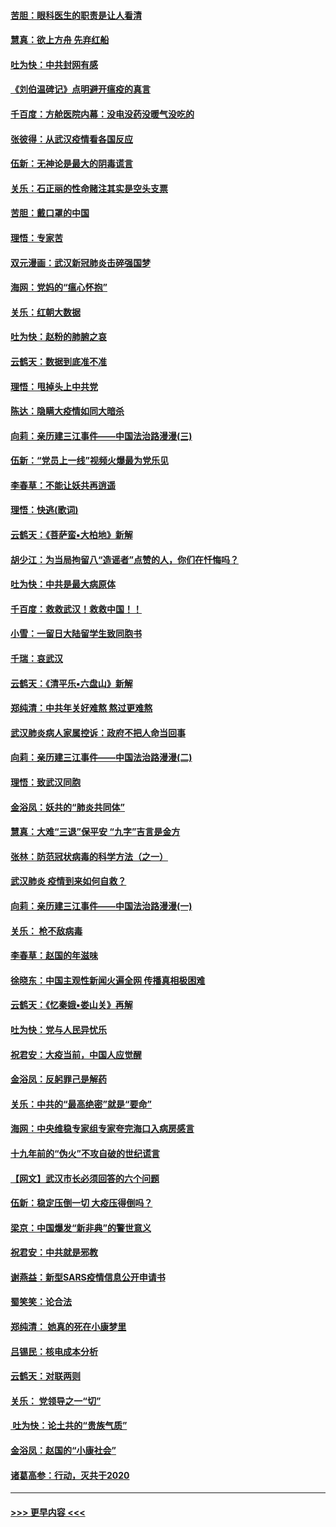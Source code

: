 #### [苦胆：眼科医生的职责是让人看清](../pages/nsc993/n11853840.md?t=02090344) 
#### [慧真：欲上方舟 先弃红船](../pages/nsc993/n11853483.md?t=02090344) 
#### [吐为快：中共封网有感](../pages/nsc993/n11852575.md?t=02090344) 
#### [《刘伯温碑记》点明避开瘟疫的真言](../pages/nsc993/n11852128.md?t=02090344) 
#### [千百度：方舱医院内幕：没电没药没暖气没吃的](../pages/nsc993/n11850211.md?t=02090344) 
#### [张彼得：从武汉疫情看各国反应](../pages/nsc993/n11850102.md?t=02090344) 
#### [伍新：无神论是最大的阴毒谎言](../pages/nsc993/n11846129.md?t=02090344) 
#### [关乐：石正丽的性命赌注其实是空头支票](../pages/nsc993/n11846109.md?t=02090344) 
#### [苦胆：戴口罩的中国](../pages/nsc993/n11845576.md?t=02090344) 
#### [理悟：专家苦](../pages/nsc993/n11845564.md?t=02090344) 
#### [双元漫画：武汉新冠肺炎击碎强国梦](../pages/nsc993/n11843320.md?t=02090344) 
#### [海网：党妈的“瘟心怀抱”](../pages/nsc993/n11840740.md?t=02090344) 
#### [关乐：红朝大数据](../pages/nsc993/n11840675.md?t=02090344) 
#### [吐为快：赵粉的肺腑之哀](../pages/nsc993/n11840618.md?t=02090344) 
#### [云鹤天：数据到底准不准](../pages/nsc993/n11840325.md?t=02090344) 
#### [理悟：甩掉头上中共党](../pages/nsc993/n11838826.md?t=02090344) 
#### [陈达：隐瞒大疫情如同大暗杀](../pages/nsc993/n11838771.md?t=02090344) 
#### [向莉：亲历建三江事件——中国法治路漫漫(三)](../pages/nsc993/n11831825.md?t=02090344) 
#### [伍新：“党员上一线”视频火爆最为党乐见](../pages/nsc993/n11838200.md?t=02090344) 
#### [李春草：不能让妖共再逍遥](../pages/nsc993/n11838102.md?t=02090344) 
#### [理悟：快逃(歌词)](../pages/nsc993/n11838083.md?t=02090344) 
#### [云鹤天：《菩萨蛮▪大柏地》新解](../pages/nsc993/n11838059.md?t=02090344) 
#### [胡少江：为当局拘留八“造谣者”点赞的人，你们在忏悔吗？](../pages/nsc993/n11836801.md?t=02090344) 
#### [吐为快：中共是最大病原体](../pages/nsc993/n11836748.md?t=02090344) 
#### [千百度：救救武汉！救救中国！！](../pages/nsc993/n11836145.md?t=02090344) 
#### [小雪：一留日大陆留学生致同胞书](../pages/nsc993/n11834624.md?t=02090344) 
#### [千瑞：哀武汉](../pages/nsc993/n11833647.md?t=02090344) 
#### [云鹤天：《清平乐▪六盘山》新解](../pages/nsc993/n11833611.md?t=02090344) 
#### [郑纯清：中共年关好难熬 熬过更难熬](../pages/nsc993/n11833489.md?t=02090344) 
#### [武汉肺炎病人家属控诉：政府不把人命当回事](../pages/nsc993/n11833205.md?t=02090344) 
#### [向莉：亲历建三江事件——中国法治路漫漫(二)](../pages/nsc993/n11829102.md?t=02090344) 
#### [理悟：致武汉同胞](../pages/nsc993/n11831522.md?t=02090344) 
#### [金浴凤：妖共的“肺炎共同体”](../pages/nsc993/n11829448.md?t=02090344) 
#### [慧真：大难“三退”保平安 “九字”吉言是金方](../pages/nsc993/n11829501.md?t=02090344) 
#### [张林：防范冠状病毒的科学方法（之一）](../pages/nsc993/n11828618.md?t=02090344) 
#### [武汉肺炎 疫情到来如何自救？](../pages/nsc993/n11827632.md?t=02090344) 
#### [向莉：亲历建三江事件——中国法治路漫漫(一)](../pages/nsc993/n11827190.md?t=02090344) 
#### [关乐： 枪不敌病毒](../pages/nsc993/n11826746.md?t=02090344) 
#### [李春草：赵国的年滋味](../pages/nsc993/n11826321.md?t=02090344) 
#### [徐晓东：中国主观性新闻火遍全网 传播真相极困难](../pages/nsc993/n11826508.md?t=02090344) 
#### [云鹤天：《忆秦娥▪娄山关》再解](../pages/nsc993/n11824682.md?t=02090344) 
#### [吐为快：党与人民异忧乐](../pages/nsc993/n11824660.md?t=02090344) 
#### [祝君安：大疫当前，中国人应觉醒](../pages/nsc993/n11821946.md?t=02090344) 
#### [金浴凤：反躬罪己是解药](../pages/nsc993/n11820280.md?t=02090344) 
#### [关乐：中共的“最高绝密”就是“要命”](../pages/nsc993/n11816946.md?t=02090344) 
#### [海网：中央维稳专家组专家夸完海口入病房感言](../pages/nsc993/n11815138.md?t=02090344) 
#### [十九年前的“伪火”不攻自破的世纪谎言](../pages/nsc993/n11813238.md?t=02090344) 
#### [【网文】武汉市长必须回答的六个问题](../pages/nsc993/n11813848.md?t=02090344) 
#### [伍新：稳定压倒一切 大疫压得倒吗？](../pages/nsc993/n11812634.md?t=02090344) 
#### [梁京：中国爆发“新非典”的警世意义](../pages/nsc993/n11812554.md?t=02090344) 
#### [祝君安：中共就是邪教](../pages/nsc993/n11812431.md?t=02090344) 
#### [谢燕益：新型SARS疫情信息公开申请书](../pages/nsc993/n11808840.md?t=02090344) 
#### [蜀笑笑：论合法](../pages/nsc993/n11808064.md?t=02090344) 
#### [郑纯清： 她真的死在小康梦里](../pages/nsc993/n11806623.md?t=02090344) 
#### [吕锡民：核电成本分析](../pages/nsc993/n11806284.md?t=02090344) 
#### [云鹤天：对联两则](../pages/nsc993/n11805957.md?t=02090344) 
#### [关乐： 党领导之一“切”](../pages/nsc993/n11804505.md?t=02090344) 
#### [ 吐为快：论土共的“贵族气质”](../pages/nsc993/n11804490.md?t=02090344) 
#### [金浴凤：赵国的“小康社会”](../pages/nsc993/n11804452.md?t=02090344) 
#### [诸葛高参：行动，灭共于2020](../pages/nsc993/n11804120.md?t=02090344) 

----
#### [ >>> 更早内容 <<< ](../indexes/nsc993-earlier.md)
